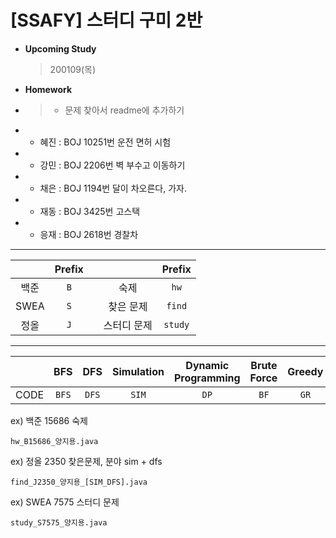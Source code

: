 # [SSAFY] 스터디 구미 2반

- **Upcoming Study**
   > 200109(목)
- **Homework**
-   > * 문제 찾아서 readme에 추가하기 
-   * 혜진 : BOJ 10251번 운전 면허 시험
-   * 강민 : BOJ 2206번 벽 부수고 이동하기
-   * 채은 : BOJ 1194번 달이 차오른다, 가자.
-   * 재동 : BOJ 3425번 고스택
-   * 응재 : BOJ 2618번 경찰차
    
    


----------------------
|      |Prefix| |           |Prefix   |
|:----:|:----:|-|:---------:|:-------:|
| 백준 |`B`   | |숙제       |`hw`     |
| SWEA |`S`   | |찾은 문제  |`find`   |
| 정올 |`J`   | |스터디 문제|`study`  |

----------------------
|      |BFS   |DFS    |Simulation|Dynamic Programming|Brute Force|Greedy|Backtracking|Binary Search|Graph|Tree|
|:----:|:----:|:-----:|:--------:|:-----------------:|:---------:|:----:|:----------:|:-----------:|:---:|:--:|
| CODE |`BFS` |`DFS`  |`SIM`     |`DP`               |`BF`       |`GR`  |`BT`        |`BS`         |`GH` |`TR`|

ex) 백준 15686 숙제

    hw_B15686_양지용.java
    
ex) 정올 2350 찾은문제, 분야 sim + dfs

    find_J2350_양지용_[SIM_DFS].java
    
ex) SWEA 7575 스터디 문제

    study_S7575_양지용.java

